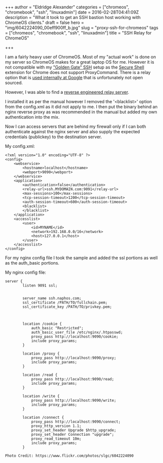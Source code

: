 +++
author = "Eldridge Alexander"
categories = ["chromeos", "chromebook", "ssh", "linuxadmin"]
date = 2016-02-28T04:41:09Z
description = "What it took to get an SSH bastion host working with ChromeOS clients."
draft = false
hero = "img/6042224090_00eff900ff_b.jpg"
slug = "proxy-ssh-for-chromeos"
tags = ["chromeos", "chromebook", "ssh", "linuxadmin"]
title = "SSH Relay for ChromeOS"

+++

I am a fairly heavy user of ChromeOS. Most of my "actual work" is done on my server so ChromeOS makes for a great laptop OS for me. However it is not compatible with my ["Golden Gate" SSH](https://blog.eldridgealexander.com/2015/03/29/golden-gate-ssh-config-files/) setup as the [Secure Shell](https://chrome.google.com/webstore/detail/secure-shell/pnhechapfaindjhompbnflcldabbghjo?hl=en) extension for Chrome does not support ProxyCommand. There is a relay option that is [used internally at Google](https://goo.gl/muppJj) that is unfortunately not open sourced.

However, I was able to find a [reverse engineered relay server](https://github.com/zyclonite/nassh-relay).

I installed it as per the manual however I removed the '&lt;blacklist&gt;' option from the config.xml as it did  not apply to me. I then put the binary behind an nginx reverse proxy as was recommended in the manual but added my own authentication into the mix. 

Now I can access servers that are behind my firewall only if I can both authenticate against the nginx server and also supply the expected credentials (publickey) to the destination server.

My config.xml:


    <?xml version="1.0" encoding="UTF-8" ?>
    <config>
        <webservice>
            <hostname>localhost</hostname>
            <webport>9090</webport>
        </webservice>
        <application>
            <authentication>false</authentication>
            <relay-url>ssh.MYDOMAIN.com:9091</relay-url>
            <max-sessions>100</max-sessions>
            <tcp-session-timeout>1200</tcp-session-timeout>
            <auth-session-timeout>600</auth-session-timeout>
            <blacklist>
            </blacklist>
        </application>
        <accesslist>
            <user>
                <id>MYNAME</id>
                <network>192.168.0.0/16</network>
                <host>127.0.0.1</host>
            </user>
        </accesslist>
    </config>

For my nginx config file I took the sample and added the ssl portions as well as the auth_basic portions.

My nginx config file:

    server {
            listen 9091 ssl;


            server_name ssh.naphos.com;
            ssl_certificate /PATH/TO/fullchain.pem;
            ssl_certificate_key /PATH/TO/privkey.pem;



            location /cookie {
                auth_basic "Restricted";
                auth_basic_user_file /etc/nginx/.htpasswd;
                proxy_pass http://localhost:9090/cookie;
                include proxy_params;
            }

            location /proxy {
                proxy_pass http://localhost:9090/proxy;
                include proxy_params;
            }

            location /read {
                proxy_pass http://localhost:9090/read;
                include proxy_params;
            }

            location /write {
                proxy_pass http://localhost:9090/write;
                include proxy_params;
            }

            location /connect {
                proxy_pass http://localhost:9090/connect;
                proxy_http_version 1.1;
                proxy_set_header Upgrade $http_upgrade;
                proxy_set_header Connection "upgrade";
                proxy_read_timeout 10m;
                include proxy_params;
            }

`Photo Credit: https://www.flickr.com/photos/slgc/6042224090`
